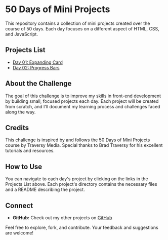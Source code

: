 # 50 Days of Mini Projects

This repository contains a collection of mini projects created over the course of 50 days. Each day focuses on a different aspect of HTML, CSS, and JavaScript.

## Projects List

- [Day 01: Expanding Card](./day-01)
- [Day 02: Progress Bars](./day-02)

## About the Challenge

The goal of this challenge is to improve my skills in front-end development by building small, focused projects each day. Each project will be created from scratch, and I'll document my learning process and challenges faced along the way.

## Credits

This challenge is inspired by and follows the 50 Days of Mini Projects course by Traversy Media. Special thanks to Brad Traversy for his excellent tutorials and resources.

## How to Use

You can navigate to each day's project by clicking on the links in the Projects List above. Each project's directory contains the necessary files and a README describing the project.

## Connect

- **GitHub:** Check out my other projects on [GitHub](https://github.com/amirat9)

Feel free to explore, fork, and contribute. Your feedback and suggestions are welcome!
